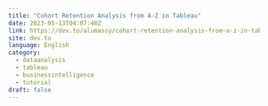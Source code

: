 ```yaml
---
title: "Cohort Retention Analysis from A-Z in Tableau"
date: 2023-05-13T04:07:48Z
link: https://dev.to/alumassy/cohort-retention-analysis-from-a-z-in-tableau-4l0a?utm_medium=RSS&utm_source=news.12bit.vn
site: dev.to
language: English
category:
  - dataanalysis
  - tableau
  - businessintelligence
  - tutorial
draft: false
---
```

